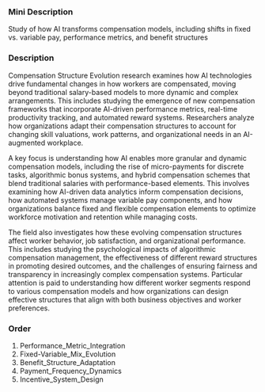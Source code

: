 ### Mini Description

Study of how AI transforms compensation models, including shifts in fixed vs. variable pay, performance metrics, and benefit structures

### Description

Compensation Structure Evolution research examines how AI technologies drive fundamental changes in how workers are compensated, moving beyond traditional salary-based models to more dynamic and complex arrangements. This includes studying the emergence of new compensation frameworks that incorporate AI-driven performance metrics, real-time productivity tracking, and automated reward systems. Researchers analyze how organizations adapt their compensation structures to account for changing skill valuations, work patterns, and organizational needs in an AI-augmented workplace.

A key focus is understanding how AI enables more granular and dynamic compensation models, including the rise of micro-payments for discrete tasks, algorithmic bonus systems, and hybrid compensation schemes that blend traditional salaries with performance-based elements. This involves examining how AI-driven data analytics inform compensation decisions, how automated systems manage variable pay components, and how organizations balance fixed and flexible compensation elements to optimize workforce motivation and retention while managing costs.

The field also investigates how these evolving compensation structures affect worker behavior, job satisfaction, and organizational performance. This includes studying the psychological impacts of algorithmic compensation management, the effectiveness of different reward structures in promoting desired outcomes, and the challenges of ensuring fairness and transparency in increasingly complex compensation systems. Particular attention is paid to understanding how different worker segments respond to various compensation models and how organizations can design effective structures that align with both business objectives and worker preferences.

### Order

1. Performance_Metric_Integration
2. Fixed-Variable_Mix_Evolution
3. Benefit_Structure_Adaptation
4. Payment_Frequency_Dynamics
5. Incentive_System_Design
